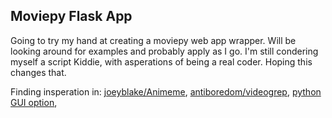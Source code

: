 ## Moviepy Flask App

Going to try my hand at creating a moviepy web app wrapper.
Will be looking around for examples and probably apply as I go.
I'm still condering myself a script Kiddie, with asperations of being a real coder.
Hoping this changes that.

Finding insperation in: [joeyblake/Animeme](https://github.com/joeyblake/Animeme), 
                        [antiboredom/videogrep](https://github.com/antiboredom/videogrep), 
                        [python GUI option](https://www.fyears.org/2017/02/electron-as-gui-of-python-apps-updated.html), 


